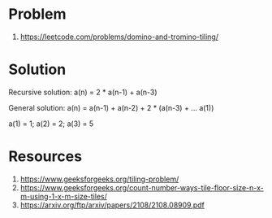 # Problem

1. https://leetcode.com/problems/domino-and-tromino-tiling/

# Solution
Recursive solution: a(n) = 2 * a(n-1) + a(n-3)

General solution: a(n) = a(n-1) + a(n-2) + 2 * (a(n-3) + ... a(1))

a(1) = 1; a(2) = 2; a(3) = 5

# Resources

1. https://www.geeksforgeeks.org/tiling-problem/
2. https://www.geeksforgeeks.org/count-number-ways-tile-floor-size-n-x-m-using-1-x-m-size-tiles/
3. https://arxiv.org/ftp/arxiv/papers/2108/2108.08909.pdf
